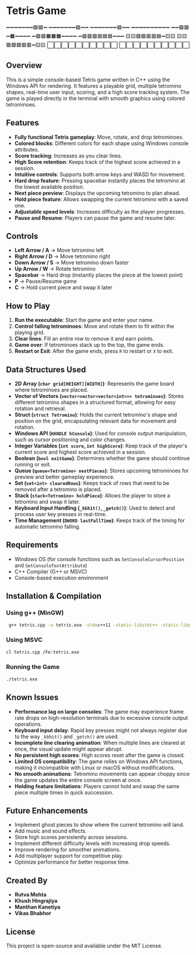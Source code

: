 # Tetris Game
➖➖➖➖➖➖➖🟦🟦➖
➖➖➖➖➖➖➖🟦➖➖
➖➖➖➖➖➖➖🟦➖➖
➖➖➖➖➖➖➖➖➖➖
➖➖🟩🟩➖🟧➖➖➖➖
➖🟩🟩🟧🟧🟧➖➖➖➖
➖🟪🟪🟪🟦🟦🟦➖➖➖
🟨🟨🟪🟪🟥🟥🟦➖🟨🟨
🟨🟨🟪🟪🟪🟥🟥➖🟨🟨
⬜️⬜️⬜️⬜️⬜️⬜️⬜️⬜️⬜️⬜️
⬜️⬜️⬜️⬜️⬜️⬜️⬜️⬜️⬜️⬜️

## Overview
This is a simple console-based Tetris game written in C++ using the Windows API for rendering. It features a playable grid, multiple tetromino shapes, real-time user input, scoring, and a high score tracking system. The game is played directly in the terminal with smooth graphics using colored tetrominoes.

## Features
- **Fully functional Tetris gameplay**: Move, rotate, and drop tetrominoes.
- **Colored blocks**: Different colors for each shape using Windows console attributes.
- **Score tracking**: Increases as you clear lines.
- **High Score retention**: Keeps track of the highest score achieved in a session.
- **Intuitive controls**: Supports both arrow keys and WASD for movement.
- **Hard drop feature**: Pressing spacebar instantly places the tetromino at the lowest available position.
- **Next piece preview**: Displays the upcoming tetromino to plan ahead.
- **Hold piece feature**: Allows swapping the current tetromino with a saved one.
- **Adjustable speed levels**: Increases difficulty as the player progresses.
- **Pause and Resume**: Players can pause the game and resume later.

## Controls
- **Left Arrow / A** → Move tetromino left
- **Right Arrow / D** → Move tetromino right
- **Down Arrow / S** → Move tetromino down faster
- **Up Arrow / W** → Rotate tetromino
- **Spacebar** → Hard drop (instantly places the piece at the lowest point)
- **P** → Pause/Resume game
- **C** → Hold current piece and swap it later

## How to Play
1. **Run the executable**: Start the game and enter your name.
2. **Control falling tetrominoes**: Move and rotate them to fit within the playing grid.
3. **Clear lines**: Fill an entire row to remove it and earn points.
4. **Game over**: If tetrominoes stack up to the top, the game ends.
5. **Restart or Exit**: After the game ends, press `R` to restart or `X` to exit.

## Data Structures Used
- **2D Array (`char grid[HEIGHT][WIDTH]`)**: Represents the game board where tetrominoes are placed.
- **Vector of Vectors (`vector<vector<vector<int>>> tetrominoes`)**: Stores different tetromino shapes in a structured format, allowing for easy rotation and retrieval.
- **Struct (`struct Tetromino`)**: Holds the current tetromino's shape and position on the grid, encapsulating relevant data for movement and rotation.
- **Windows API (`HANDLE hConsole`)**: Used for console output manipulation, such as cursor positioning and color changes.
- **Integer Variables (`int score`, `int highScore`)**: Keep track of the player's current score and highest score achieved in a session.
- **Boolean (`bool exitGame`)**: Determines whether the game should continue running or exit.
- **Queue (`queue<Tetromino> nextPieces`)**: Stores upcoming tetrominoes for preview and better gameplay experience.
- **Set (`set<int> clearedRows`)**: Keeps track of rows that need to be removed after a tetromino is placed.
- **Stack (`stack<Tetromino> holdPiece`)**: Allows the player to store a tetromino and swap it later.
- **Keyboard Input Handling (`_kbhit()`, `_getch()`)**: Used to detect and process user key presses in real-time.
- **Time Management (`DWORD lastFallTime`)**: Keeps track of the timing for automatic tetromino falling.

## Requirements
- Windows OS (for console functions such as `SetConsoleCursorPosition` and `SetConsoleTextAttribute`)
- C++ Compiler (G++ or MSVC)
- Console-based execution environment

## Installation & Compilation
### Using g++ (MinGW)
```sh
 g++ tetris.cpp -o tetris.exe -std=c++11 -static-libstdc++ -static-libgcc
```
### Using MSVC
```sh
cl tetris.cpp /Fe:tetris.exe
```
### Running the Game
```sh
./tetris.exe
```

## Known Issues
- **Performance lag on large consoles**: The game may experience frame rate drops on high-resolution terminals due to excessive console output operations.
- **Keyboard input delay**: Rapid key presses might not always register due to the way `_kbhit()` and `_getch()` are used.
- **Incomplete line clearing animation**: When multiple lines are cleared at once, the visual update might appear abrupt.
- **No persistent high scores**: High scores reset after the game is closed.
- **Limited OS compatibility**: The game relies on Windows API functions, making it incompatible with Linux or macOS without modifications.
- **No smooth animations**: Tetromino movements can appear choppy since the game updates the entire console screen at once.
- **Holding feature limitations**: Players cannot hold and swap the same piece multiple times in quick succession.

## Future Enhancements
- Implement ghost pieces to show where the current tetromino will land.
- Add music and sound effects.
- Store high scores persistently across sessions.
- Implement different difficulty levels with increasing drop speeds.
- Improve rendering for smoother animations.
- Add multiplayer support for competitive play.
- Optimize performance for better response time.

## Created By
- **Rutva Mehta**
- **Khush Hingrajiya**
- **Manthan Kanetiya**
- **Vikas Bhabhor**

## License
This project is open-source and available under the MIT License.
